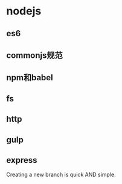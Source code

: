 # nodejs

## es6

## commonjs规范

## npm和babel

## fs

## http

## gulp

## express

Creating a new branch is quick AND simple.